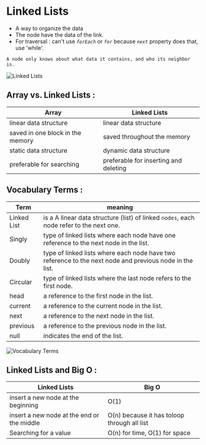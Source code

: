 # Linked Lists

* A way to organize the data
* The node have the data of the link.
* For traversal : can't use *`forEach`* or *`for`* because *`next`* property does that, use 'while'.
```
A node only knows about what data it contains, and who its neighbor is.
```

![Linked Lists](https://files.realpython.com/media/Python-Linked-Lists-Guide_Watermarked.421631d9a615.jpg)

## Array vs. Linked Lists :

Array  | Linked Lists
---------|---------
linear data structure | linear data structure
saved in one block in the memory | saved throughout the memory
static data structure |  dynamic data structure
preferable for searching | preferable for inserting and deleting

## Vocabulary Terms :

Term | meaning
---------|---------
Linked List | is a A  linear data structure (list) of linked `nodes`, each node refer to the next one.
Singly| type of linked lists where each node have one reference to the next node in the list.
Doubly |  type of linked lists where each node have two reference to the next node and previous node in the list.
Circular | type of linked lists where the last node refers to the first node.
head | a reference to the first node in the list.
current | a reference to the current node in the list.
next | a reference to the next node in the list.
previous | a reference to the previous node in the list.
null | indicates the end of the list.

![Vocabulary Terms](https://files.realpython.com/media/Group_14.27f7c4c6ec02.png)

## Linked Lists and Big O :

Linked Lists  | Big O
---------|---------
insert a new node at the beginning | O(1)
insert a new node at the end or the middle | O(n) because it has toloop through all list
Searching for a value | O(n) for time, O(1) for space

